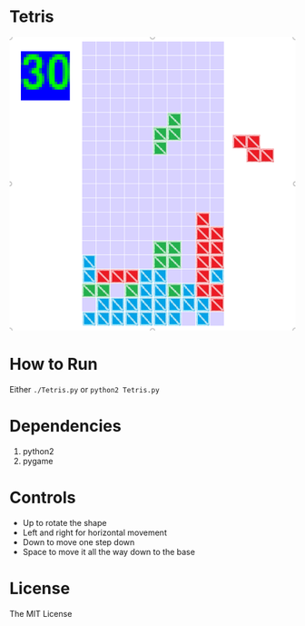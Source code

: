 # Tetris

![Screenshot](screenshot.png)

# How to Run
Either `./Tetris.py` or `python2 Tetris.py`

# Dependencies
1. python2
2. pygame

# Controls
* Up to rotate the shape
* Left and right for horizontal movement
* Down to move one step down
* Space to move it all the way down to the base

# License
The MIT License
